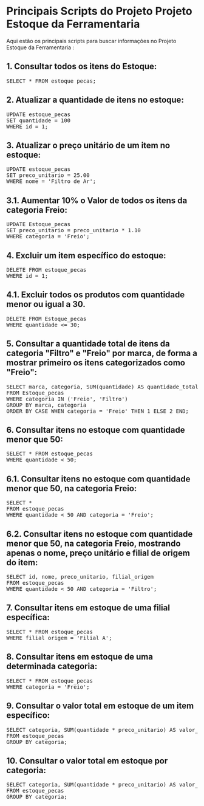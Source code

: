 <!DOCTYPE html>
<html>
<head>

<body>
  <h1>Principais Scripts do Projeto Projeto Estoque da Ferramentaria</h1>
  <p>Aqui estão os principais scripts para buscar informações no Projeto Estoque da Ferramentaria :</p>

</head>
<body>

<h2>1. Consultar todos os itens do Estoque:</h2>
<pre>
SELECT * FROM estoque_pecas;
</pre>

<h2>2. Atualizar a quantidade de itens no estoque:</h2>
<pre>
UPDATE estoque_pecas
SET quantidade = 100
WHERE id = 1;
</pre>

<h2>3. Atualizar o preço unitário de um item no estoque:</h2>
<pre>
UPDATE estoque_pecas
SET preco_unitario = 25.00
WHERE nome = 'Filtro de Ar';
</pre>

<h2>3.1. Aumentar 10% o Valor de todos os itens da categoria Freio:</h2>
<pre>
UPDATE Estoque_pecas
SET preco_unitario = preco_unitario * 1.10
WHERE categoria = 'Freio';
</pre>

<h2>4. Excluir um item específico do estoque:</h2>
<pre>
DELETE FROM estoque_pecas
WHERE id = 1;
</pre>

<h2>4.1. Excluir todos os produtos com quantidade menor ou igual a 30.</h2>
<pre>
DELETE FROM Estoque_pecas
WHERE quantidade <= 30;
</pre>

<h2>5. Consultar a quantidade total de itens da categoria "Filtro" e "Freio" por marca, de forma a mostrar primeiro os itens categorizados como "Freio":</h2>
<pre>
SELECT marca, categoria, SUM(quantidade) AS quantidade_total
FROM Estoque_pecas
WHERE categoria IN ('Freio', 'Filtro')
GROUP BY marca, categoria
ORDER BY CASE WHEN categoria = 'Freio' THEN 1 ELSE 2 END;
</pre>

<h2>6. Consultar itens no estoque com quantidade menor que 50:</h2>
<pre>
SELECT * FROM estoque_pecas 
WHERE quantidade < 50;
</pre>

<h2>6.1. Consultar itens no estoque com quantidade menor que 50, na categoria Freio:</h2>
<pre>
SELECT *
FROM estoque_pecas
WHERE quantidade < 50 AND categoria = 'Freio';
</pre>

<h2>6.2. Consultar itens no estoque com quantidade menor que 50, na categoria Freio, mostrando apenas o nome, preço unitário e filial de origem do item:</h2>
<pre>
SELECT id, nome, preco_unitario, filial_origem
FROM estoque_pecas
WHERE quantidade < 50 AND categoria = 'Filtro';
</pre>

<h2>7. Consultar itens em estoque de uma filial específica:</h2>
<pre>
SELECT * FROM estoque_pecas
WHERE filial_origem = 'Filial A';
</pre>

<h2>8. Consultar itens em estoque de uma determinada categoria:</h2>
<pre>
SELECT * FROM estoque_pecas 
WHERE categoria = 'Freio';
</pre>

<h2>9. Consultar o valor total em estoque de um item específico:</h2>
<pre>
SELECT categoria, SUM(quantidade * preco_unitario) AS valor_total 
FROM estoque_pecas 
GROUP BY categoria;
</pre>

<h2>10. Consultar o valor total em estoque por categoria:</h2>
<pre>
SELECT categoria, SUM(quantidade * preco_unitario) AS valor_total 
FROM estoque_pecas 
GROUP BY categoria;
</pre>

</body>
</html>
